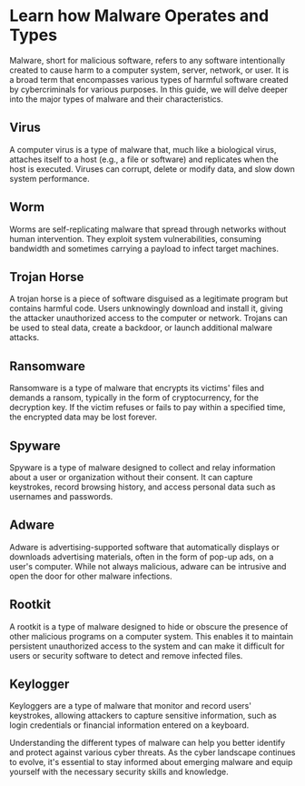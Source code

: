 # Learn how Malware Operates and Types

Malware, short for malicious software, refers to any software intentionally created to cause harm to a computer system, server, network, or user. It is a broad term that encompasses various types of harmful software created by cybercriminals for various purposes. In this guide, we will delve deeper into the major types of malware and their characteristics.

## Virus

A computer virus is a type of malware that, much like a biological virus, attaches itself to a host (e.g., a file or software) and replicates when the host is executed. Viruses can corrupt, delete or modify data, and slow down system performance.

## Worm

Worms are self-replicating malware that spread through networks without human intervention. They exploit system vulnerabilities, consuming bandwidth and sometimes carrying a payload to infect target machines.

## Trojan Horse

A trojan horse is a piece of software disguised as a legitimate program but contains harmful code. Users unknowingly download and install it, giving the attacker unauthorized access to the computer or network. Trojans can be used to steal data, create a backdoor, or launch additional malware attacks.

## Ransomware

Ransomware is a type of malware that encrypts its victims' files and demands a ransom, typically in the form of cryptocurrency, for the decryption key. If the victim refuses or fails to pay within a specified time, the encrypted data may be lost forever.

## Spyware

Spyware is a type of malware designed to collect and relay information about a user or organization without their consent. It can capture keystrokes, record browsing history, and access personal data such as usernames and passwords.

## Adware

Adware is advertising-supported software that automatically displays or downloads advertising materials, often in the form of pop-up ads, on a user's computer. While not always malicious, adware can be intrusive and open the door for other malware infections.

## Rootkit

A rootkit is a type of malware designed to hide or obscure the presence of other malicious programs on a computer system. This enables it to maintain persistent unauthorized access to the system and can make it difficult for users or security software to detect and remove infected files.

## Keylogger

Keyloggers are a type of malware that monitor and record users' keystrokes, allowing attackers to capture sensitive information, such as login credentials or financial information entered on a keyboard.

Understanding the different types of malware can help you better identify and protect against various cyber threats. As the cyber landscape continues to evolve, it's essential to stay informed about emerging malware and equip yourself with the necessary security skills and knowledge.
